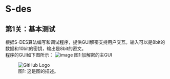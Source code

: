 # S-des
## 第1关：基本测试
根据S-DES算法编写和调试程序，提供GUI解密支持用户交互。输入可以是8bit的数据和10bit的密钥，输出是8bit的密文。    
程序的GUI如下图所示：
![image](https://github.com/revovle2/S-des/assets/93172576/72dde28a-2d71-43e3-8350-7e7b7209df05)
图1:加解密的主GUI
<figure>
  <img src="https://github.com/revovle2/S-des/assets/93172576/72dde28a-2d71-43e3-8350-7e7b7209df05" alt="GitHub Logo">
  <figcaption>图1: 这是图的描述。</figcaption>
</figure>





